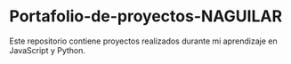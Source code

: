 # Portafolio-de-proyectos-NAGUILAR

Este repositorio contiene proyectos realizados durante mi aprendizaje en JavaScript y Python.
